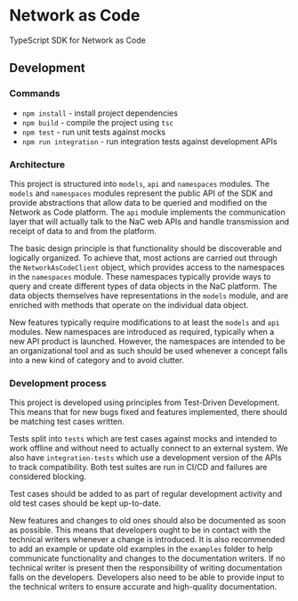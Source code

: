 # Network as Code

TypeScript SDK for Network as Code

## Development

### Commands

- `npm install` - install project dependencies
- `npm build` - compile the project using `tsc`
- `npm test` - run unit tests against mocks
- `npm run integration` - run integration tests against development APIs

### Architecture

This project is structured into `models`, `api` and `namespaces`
modules. The `models` and `namespaces` modules represent the public
API of the SDK and provide abstractions that allow data to be queried
and modified on the Network as Code platform. The `api` module implements
the communication layer that will actually talk to the NaC web APIs and
handle transmission and receipt of data to and from the platform.

The basic design principle is that functionality should be discoverable
and logically organized. To achieve that, most actions are carried out
through the `NetworkAsCodeClient` object, which provides access to the
namespaces in the `namespaces` module. These namespaces typically provide
ways to query and create different types of data objects in the NaC
platform. The data objects themselves have representations in the `models`
module, and are enriched with methods that operate on the individual
data object.

New features typically require modifications to at least the `models`
and `api` modules. New namespaces are introduced as required, typically
when a new API product is launched. However, the namespaces are intended
to be an organizational tool and as such should be used whenever a concept
falls into a new kind of category and to avoid clutter.

### Development process

This project is developed using principles from Test-Driven Development.
This means that for new bugs fixed and features implemented, there should
be matching test cases written.

Tests split into `tests` which are test cases against mocks and intended
to work offline and without need to actually connect to an external system.
We also have `integration-tests` which use a development version of the APIs
to track compatibility. Both test suites are run in CI/CD and failures are
considered blocking.

Test cases should be added to as part of regular development activity and
old test cases should be kept up-to-date. 

New features and changes to old ones should also be documented as soon
as possible. This means that developers ought to be in contact with the
technical writers whenever a change is introduced. It is also recommended
to add an example or update old examples in the `examples` folder to help
communicate functionality and changes to the documentation writers. If
no technical writer is present then the responsibility of writing documentation 
falls on the developers. Developers also need to be able to provide input
to the technical writers to ensure accurate and high-quality documentation.
